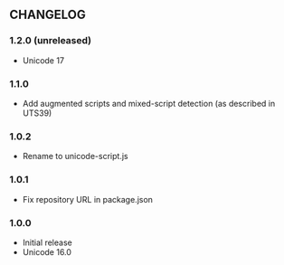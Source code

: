 ## CHANGELOG

### 1.2.0 (unreleased)

- Unicode 17

### 1.1.0

- Add augmented scripts and mixed-script detection (as described in UTS39)

### 1.0.2

- Rename to unicode-script.js

### 1.0.1

- Fix repository URL in package.json

### 1.0.0

- Initial release
- Unicode 16.0
